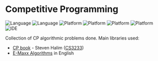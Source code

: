 # Competitive Programming

![Language](https://img.shields.io/badge/language-C%2B%2B-informational.svg?logo=C%2B%2B)
![Language](https://img.shields.io/static/v1.svg?label=Language&message=Python&color=informational&logo=Python)
![Platform](https://img.shields.io/static/v1.svg?label=Platform&message=Codeforces&color=9cf&logo=Codeforces)
![Platform](https://img.shields.io/static/v1.svg?label=Platform&message=Kattis&color=9cf)
![Platform](https://img.shields.io/static/v1.svg?label=Platform&message=UVA&color=9cf)
![Platform](https://img.shields.io/static/v1.svg?label=Platform&message=SPOJ&color=9cf)
![IDE](https://img.shields.io/static/v1.svg?label=IDE&message=VSCode&color=blueviolet&logo=Visual-Studio-Code)




Collection of CP algorithmic problems done. 
Main libraries used:
- [CP book](https://github.com/stevenhalim/cpbook-code) - Steven Halim ([CS3233](https://www.comp.nus.edu.sg/~stevenha/cs3233.html))
- [E-Maxx Algorithms](https://cp-algorithms.com/) in English

